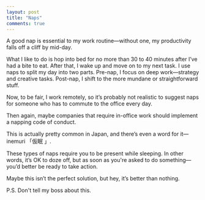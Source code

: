 ```yaml
---
layout: post
title: "Naps"
comments: true
---
```


A good nap is essential to my work routine—without one, my productivity falls off a cliff by mid-day.

What I like to do is hop into bed for no more than 30 to 40 minutes after I’ve had a bite to eat. After that, I wake up and move on to my next task. I use naps to split my day into two parts. Pre-nap, I focus on deep work—strategy and creative tasks. Post-nap, I shift to the more mundane or straightforward stuff.

Now, to be fair, I work remotely, so it’s probably not realistic to suggest naps for someone who has to commute to the office every day.

Then again, maybe companies that require in-office work should implement a napping code of conduct.

This is actually pretty common in Japan, and there’s even a word for it—inemuri 「仮眠 」.

These types of naps require you to be present while sleeping. In other words, it’s OK to doze off, but as soon as you're asked to do something—you’d better be ready to take action.

Maybe this isn’t the perfect solution, but hey, it’s better than nothing. 

P.S. Don't tell my boss about this.

